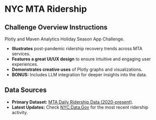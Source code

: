 # NYC MTA Ridership


## Challenge Overview Instructions
Plotly and Maven Analytics Holiday Season App Challenge. 
- **Illustrates** post-pandemic ridership recovery trends across MTA services.  
- **Features a great UI/UX design** to ensure intuitive and engaging user experiences.  
- **Demonstrates creative uses** of Plotly graphs and visualizations.  
- **BONUS:** Includes LLM integration for deeper insights into the data.  

## Data Sources  
- **Primary Dataset:** [MTA Daily Ridership Data (2020-present)](https://github.com/plotly/datasets/tree/master/App-Challenges/MTA-NYC).  
- **Latest Updates:** Check [NYC.Data.Gov](https://data.ny.gov/Transportation/MTA-Daily-Ridership-Data-Beginning-2020/vxuj-8kew/about_data) for the most recent ridership activity.

